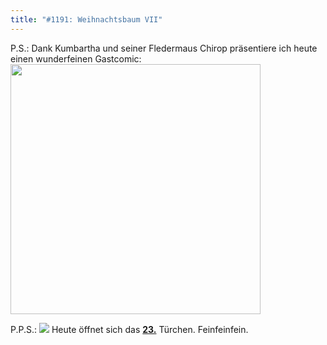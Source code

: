 ```yaml
---
title: "#1191: Weihnachtsbaum VII"
---
```


P.S.:
Dank Kumbartha und seiner Fledermaus Chirop präsentiere ich heute einen wunderfeinen Gastcomic:
<a href="http://www.fonflatter.de/bilder/post/Kumbartha.jpg"><img title="" width="400"  src="http://www.fonflatter.de/bilder/post/Kumbartha_s.jpg" alt="" /></a><br />

P.P.S.:
<a href="http://www.fonflatter.de/advent08"><img src="http://www.fonflatter.de/adv08/kaefer.jpg"></a>
Heute öffnet sich das <a href="http://www.fonflatter.de/advent08"><strong>23.</strong></a> Türchen. Feinfeinfein.
